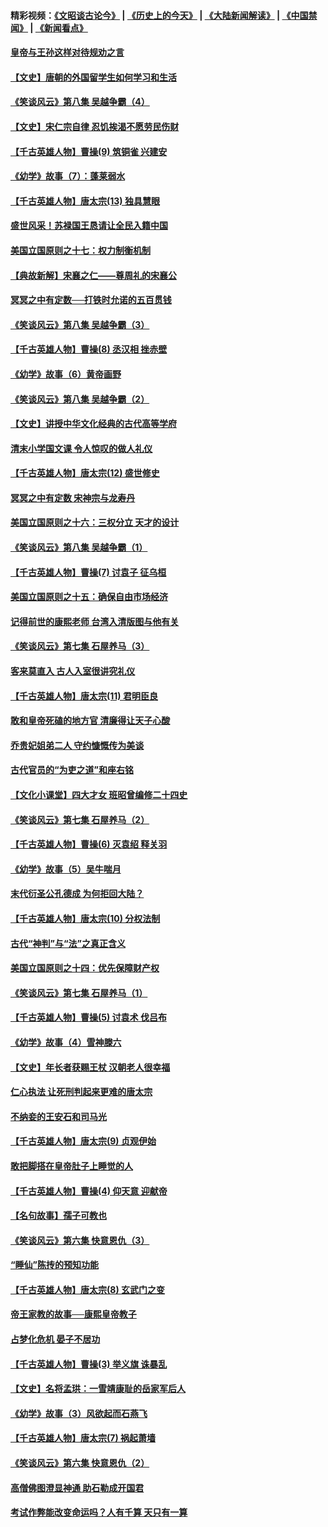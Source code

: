#### 精彩视频：[《文昭谈古论今》](http://45.32.25.56/wenzhao) | [《历史上的今天》](http://45.32.25.56/today-in-history) | [《大陆新闻解读》](http://45.32.25.56/ntdtv-comedy) | [《中国禁闻》](http://45.32.25.56/ntdtv-news) | [《新闻看点》](http://45.32.25.56/news-insight) 

 #### [皇帝与王孙这样对待规劝之言](../pages/nsc975/n10994666.md?t=02081331) 

#### [【文史】唐朝的外国留学生如何学习和生活](../pages/nsc975/n11010825.md?t=02081331) 

#### [《笑谈风云》第八集 吴越争霸（4）](../pages/nsc975/n11010924.md?t=02081331) 

#### [【文史】宋仁宗自律 忍饥挨渴不愿劳民伤财](../pages/nsc975/n10997349.md?t=02081331) 

#### [【千古英雄人物】曹操(9) 筑铜雀 兴建安](../pages/nsc975/n7662497.md?t=02081331) 

#### [《幼学》故事（7）：蓬莱弱水](../pages/nsc975/n10990547.md?t=02081331) 

#### [【千古英雄人物】唐太宗(13) 独具慧眼](../pages/nsc975/n8034179.md?t=02081331) 

#### [盛世风采！苏禄国王恳请让全民入籍中国](../pages/nsc975/n10992284.md?t=02081331) 

#### [美国立国原则之十七：权力制衡机制](../pages/nsc975/n11002624.md?t=02081331) 

#### [【典故新解】宋襄之仁——尊周礼的宋襄公](../pages/nsc975/n11018653.md?t=02081331) 

#### [冥冥之中有定数──打铁时允诺的五百贯钱](../pages/nsc975/n334213.md?t=02081331) 

#### [《笑谈风云》第八集 吴越争霸（3）](../pages/nsc975/n11010889.md?t=02081331) 

#### [【千古英雄人物】曹操(8) 丞汉相 挫赤壁](../pages/nsc975/n7662490.md?t=02081331) 

#### [《幼学》故事（6）黄帝画野](../pages/nsc975/n10990546.md?t=02081331) 

#### [《笑谈风云》第八集 吴越争霸（2）](../pages/nsc975/n10996834.md?t=02081331) 

#### [【文史】讲授中华文化经典的古代高等学府](../pages/nsc975/n11003895.md?t=02081331) 

#### [清末小学国文课 令人惊叹的做人礼仪](../pages/nsc975/n10980226.md?t=02081331) 

#### [【千古英雄人物】唐太宗(12) 盛世修史](../pages/nsc975/n8034115.md?t=02081331) 

#### [冥冥之中有定数 宋神宗与龙寿丹](../pages/nsc975/n11008770.md?t=02081331) 

#### [美国立国原则之十六：三权分立 天才的设计](../pages/nsc975/n10991293.md?t=02081331) 

#### [《笑谈风云》第八集 吴越争霸（1）](../pages/nsc975/n10987751.md?t=02081331) 

#### [【千古英雄人物】曹操(7) 讨袁子 征乌桓](../pages/nsc975/n7662459.md?t=02081331) 

#### [美国立国原则之十五：确保自由市场经济](../pages/nsc975/n10957715.md?t=02081331) 

#### [记得前世的康熙老师 台湾入清版图与他有关](../pages/nsc975/n11004761.md?t=02081331) 

#### [《笑谈风云》第七集 石屋养马（3）](../pages/nsc975/n10964155.md?t=02081331) 

#### [客来莫直入 古人入室很讲究礼仪](../pages/nsc975/n11002636.md?t=02081331) 

#### [【千古英雄人物】唐太宗(11) 君明臣良](../pages/nsc975/n8030388.md?t=02081331) 

#### [敢和皇帝死磕的地方官 清廉得让天子心酸](../pages/nsc975/n10999336.md?t=02081331) 

#### [乔贵妃姐弟二人 守约慷慨传为美谈](../pages/nsc975/n10842491.md?t=02081331) 

#### [古代官员的“为吏之道”和座右铭](../pages/nsc975/n10989890.md?t=02081331) 

#### [【文化小课堂】四大才女 班昭曾编修二十四史](../pages/nsc975/n10996143.md?t=02081331) 

#### [《笑谈风云》第七集 石屋养马（2）](../pages/nsc975/n10964109.md?t=02081331) 

#### [【千古英雄人物】曹操(6) 灭袁绍 释关羽](../pages/nsc975/n7662436.md?t=02081331) 

#### [《幼学》故事（5）吴牛喘月](../pages/nsc975/n10806013.md?t=02081331) 

#### [末代衍圣公孔德成 为何拒回大陆？](../pages/nsc975/n10992548.md?t=02081331) 

#### [【千古英雄人物】唐太宗(10) 分权法制](../pages/nsc975/n8025970.md?t=02081331) 

#### [古代“神判”与“法”之真正含义](../pages/nsc975/n10982291.md?t=02081331) 

#### [美国立国原则之十四：优先保障财产权](../pages/nsc975/n10954086.md?t=02081331) 

#### [《笑谈风云》第七集 石屋养马（1）](../pages/nsc975/n10964072.md?t=02081331) 

#### [【千古英雄人物】曹操(5) 讨袁术 伐吕布](../pages/nsc975/n7637126.md?t=02081331) 

#### [《幼学》故事（4）雪神滕六](../pages/nsc975/n10806012.md?t=02081331) 

#### [【文史】年长者获赐王杖 汉朝老人很幸福](../pages/nsc975/n10980263.md?t=02081331) 

#### [仁心执法 让死刑判起来更难的唐太宗](../pages/nsc975/n10979954.md?t=02081331) 

#### [不纳妾的王安石和司马光](../pages/nsc975/n2647438.md?t=02081331) 

#### [【千古英雄人物】唐太宗(9) 贞观伊始](../pages/nsc975/n8022938.md?t=02081331) 

#### [敢把脚搭在皇帝肚子上睡觉的人](../pages/nsc975/n10975530.md?t=02081331) 

#### [【千古英雄人物】曹操(4) 仰天意 迎献帝](../pages/nsc975/n7637003.md?t=02081331) 

#### [【名句故事】孺子可教也](../pages/nsc975/n10371944.md?t=02081331) 

#### [《笑谈风云》第六集 快意恩仇（3）](../pages/nsc975/n10953824.md?t=02081331) 

#### [“睡仙”陈抟的预知功能](../pages/nsc975/n10955272.md?t=02081331) 

#### [【千古英雄人物】唐太宗(8) 玄武门之变](../pages/nsc975/n7979461.md?t=02081331) 

#### [帝王家教的故事──康熙皇帝教子](../pages/nsc975/n10764254.md?t=02081331) 

#### [占梦化危机 晏子不居功](../pages/nsc975/n232663.md?t=02081331) 

#### [【千古英雄人物】曹操(3) 举义旗 诛暴乱](../pages/nsc975/n7576061.md?t=02081331) 

#### [【文史】名将孟珙：一雪靖康耻的岳家军后人](../pages/nsc975/n10949269.md?t=02081331) 

#### [《幼学》故事（3）风欲起而石燕飞](../pages/nsc975/n10806010.md?t=02081331) 

#### [【千古英雄人物】唐太宗(7) 祸起萧墙](../pages/nsc975/n7979459.md?t=02081331) 

#### [《笑谈风云》第六集 快意恩仇（2）](../pages/nsc975/n10950714.md?t=02081331) 

#### [高僧佛图澄显神通 助石勒成开国君](../pages/nsc975/n10960107.md?t=02081331) 

#### [考试作弊能改变命运吗？人有千算 天只有一算](../pages/nsc975/n10959716.md?t=02081331) 


